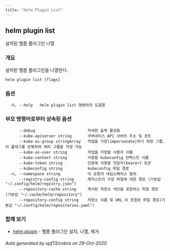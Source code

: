 ```yaml
---
title: "Helm Plugin List"
---
```


## helm plugin list

설치된 헬름 플러그인 나열

### 개요

설치된 헬름 플러그인을 나열한다.

```
helm plugin list [flags]
```

### 옵션

```
  -h, --help   helm plugin list 명령어의 도움말
```

### 부모 명령어로부터 상속된 옵션

```
      --debug                       자세한 출력 활성화
      --kube-apiserver string       쿠버네티스 API 서버의 주소 및 포트
      --kube-as-group stringArray   작업을 가장(impersonate)하기 위한 그룹. 이 플래그를 반복하여 여러 그룹을 지정 가능
      --kube-as-user string         작업을 가장할 사용자 이름
      --kube-context string         사용할 kubeconfig 컨텍스트 이름
      --kube-token string           인증에 사용할 전달자(bearer) 토큰
      --kubeconfig string           kubeconfig 파일 경로
  -n, --namespace string            이 요청의 네임스페이스 범위
      --registry-config string      레지스트리 구성 파일에 대한 경로 (기본값 "~/.config/helm/registry.json")
      --repository-cache string     캐시된 저장소 색인을 포함하는 파일 경로 (기본값 "~/.cache/helm/repository")
      --repository-config string    저장소 이름 및 URL 이 포함된 파일 경로(기본값 "~/.config/helm/repositories.yaml")
```

### 함께 보기

* [helm plugin](helm_plugin.md)	 - 헬름 플러그인 설치, 나열, 제거

###### Auto generated by spf13/cobra on 29-Oct-2020
